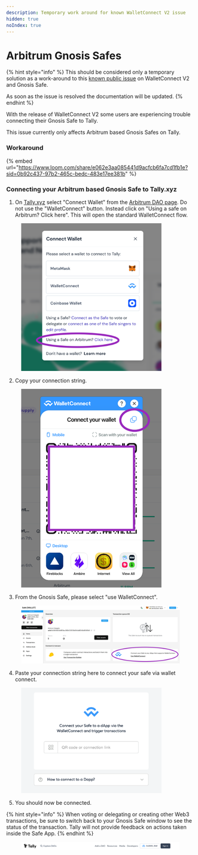 ```yaml
---
description: Temporary work around for known WalletConnect V2 issue
hidden: true
noIndex: true
---
```


# Arbitrum Gnosis Safes



{% hint style="info" %}
This should be considered only a temporary solution as a work-around to this [known public issue](https://github.com/wagmi-dev/references/issues/385) on WalletConnect V2 and Gnosis Safe.

As soon as the issue is resolved the documentation will be updated.&#x20;
{% endhint %}

With the release of WalletConnect V2 some users are experiencing trouble connecting their Gnosis Safe to Tally.&#x20;

This issue currently only affects Arbitrum based Gnosis Safes on Tally.&#x20;

### Workaround

{% embed url="https://www.loom.com/share/e062e3aa085441d9acfcb6fa7cd1fb1e?sid=0b92c437-97b2-465c-bedc-483e17ee381b" %}

### Connecting your Arbitrum based Gnosis Safe to Tally.xyz

1. On [Tally.xyz](https://www.tally.xyz) select "Connect Wallet" from the [Arbitrum DAO page](https://www.tally.xyz/gov/arbitrum). Do not use the "WalletConnect" button. Instead click on "Using a safe on Arbitrum? Click here". This will open the standard WalletConnect flow.&#x20;

<figure><img src="../../.gitbook/assets/Screenshot 2023-07-05 at 7.44.05 PM.png" alt="" width="375"><figcaption></figcaption></figure>

2. Copy your connection string.

<figure><img src="../../.gitbook/assets/Screenshot 2023-07-05 at 7.54.02 PM.png" alt="" width="375"><figcaption></figcaption></figure>

3. From the Gnosis Safe, please select "use WalletConnect".

<figure><img src="../../.gitbook/assets/Screenshot 2023-07-05 at 7.42.55 PM.png" alt=""><figcaption></figcaption></figure>

4. Paste your connection string here to connect your safe via wallet connect.&#x20;

<figure><img src="../../.gitbook/assets/Screenshot 2023-07-05 at 7.51.16 PM.png" alt="" width="375"><figcaption></figcaption></figure>

5. You should now be connected.&#x20;

{% hint style="info" %}
When voting or delegating or creating other Web3 transactions, be sure to switch back to your Gnosis Safe window to see the status of the transaction. Tally will not provide feedback on actions taken inside the Safe App.&#x20;
{% endhint %}

<figure><img src="../../.gitbook/assets/Screenshot 2023-07-05 at 7.56.44 PM.png" alt=""><figcaption></figcaption></figure>
